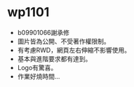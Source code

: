 # wp1101

* b09901066謝承修
* 圖片皆為公開、不受著作權限制。
* 有考慮RWD，網頁左右伸縮不影響使用。
* 基本與進階要求都有達到。
* Logo有驚喜。
* 作業好燒時間...
